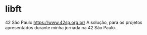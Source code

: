 # libft

42 São Paulo https://www.42sp.org.br/
A solução, para os projetos apresentados durante minha jornada na 42 São Paulo.

